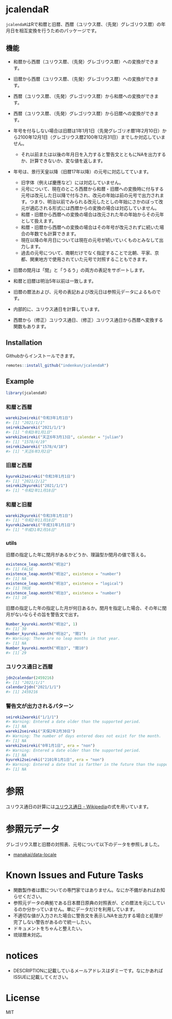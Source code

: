 
<!-- README.md is generated from README.Rmd. Please edit that file -->

# jcalendaR

<!-- badges: start -->
<!-- badges: end -->

`jcalendaR`はRで和暦と旧暦、西暦（ユリウス暦、（先発）グレゴリウス暦）の年月日を相互変換を行うためのパッケージです。

## 機能

-   和暦から西暦（ユリウス暦、（先発）グレゴリウス暦）への変換ができます。

-   旧暦から西暦（ユリウス暦、（先発）グレゴリウス暦）への変換ができます。

-   西暦（ユリウス暦、（先発）グレゴリウス暦）から和暦への変換ができます。

-   西暦（ユリウス暦、（先発）グレゴリウス暦）から旧暦への変換ができます。

-   年号を付与しない場合は旧暦は1年1月1日（先発グレゴリオ暦1年2月10日）から2100年12月1日（グレゴリウス暦2100年12月31日）までしか対応していません。

    -   それ以前または以後の年月日を入力すると警告文とともにNAを出力するか、計算できないか、変な値を返します。

-   年号は、景行天皇以降（旧暦17年以降）の元号に対応してています。

    -   旧字体（例えば慶應など）には対応していません。
    -   元号について、現在のところ西暦から和暦・旧暦への変換時に付与する元号は改元した日以降で付与され、改元の年始は前の元号で出力されます。つまり、明治以前でみられる改元したとしの年始にさかのぼって改元が適応される形式には西暦からの変換の場合は対応していません。
    -   和暦・旧暦から西暦への変換の場合は改元された年の年始からその元年として扱えます。
    -   和暦・旧暦から西暦への変換の場合はその年号が改元されずに続いた場合の年数でも計算できます。
    -   現在以降の年月日については現在の元号が続いていくものとみなして出力します。
    -   過去の元号について、南朝だけでなく指定することで北朝、平家、京都、関東地方で使用されていた元号で対照することもできます。

-   旧暦の閏月は「閏」と「うるう」の両方の表記をサポートします。

-   和暦と旧暦は明治5年以前は一致します。

-   旧暦の暦法および、元号の表記および改元日は参照元データによるものです。

-   内部的に、ユリウス通日を計算しています。

-   西暦から（修正）ユリウス通日、（修正）ユリウス通日から西暦へ変換する関数もあります。

## Installation

Githubからインストールできます。

``` r
remotes::install_github("indenkun/jcalendaR")
```

## Example

``` r
library(jcalendaR)
```

### 和暦と西暦

``` r
wareki2seireki("令和3年1月1日")
#> [1] "2021/1/1"
seireki2wareki("2021/1/1")
#> [1] "令和3年1月1日"
wareki2seireki("天正6年3月13日", calendar = "julian")
#> [1] "1578/4/19"
seireki2wareki("1578/4/18")
#> [1] "天正6年3月2日"
```

### 旧暦と西暦

``` r
kyureki2seireki("令和3年1月1日")
#> [1] "2021/2/12"
seireki2kyureki("2021/1/1")
#> [1] "令和2年11月18日"
```

### 和暦と旧暦

``` r
wareki2kyureki("令和3年1月1日")
#> [1] "令和2年11月18日"
kyureki2wareki("平成31年1月1日")
#> [1] "平成31年2月16日"
```

### utils

旧暦の指定した年に閏月があるかどうか、理論型か閏月の値で答える。

``` r
existence_leap.month("明治2")
#> [1] FALSE
existence_leap.month("明治2", existence = "number")
#> [1] NA
existence_leap.month("明治3", existence = "logical")
#> [1] TRUE
existence_leap.month("明治3", existence = "number")
#> [1] 10
```

旧暦の指定した年の指定した月が何日あるか。閏月を指定した場合、その年に閏月がないならその旨を警告文で出す。

``` r
Number_kyureki.month("明治2", 1)
#> [1] 30
Number_kyureki.month("明治2", "閏1")
#> Warning: There are no leap months in that year.
#> [1] NA
Number_kyureki.month("明治3", "閏10")
#> [1] 29
```

### ユリウス通日と西暦

``` r
jdn2calendar(2459216)
#> [1] "2021/1/1"
calendar2jdn("2021/1/1")
#> [1] 2459216
```

### 警告文が出力されるパターン

``` r
seireki2wareki("1/1/1")
#> Warning: Entered a date older than the supported period.
#> [1] NA
wareki2seireki("天保2年2月30日")
#> Warning: The number of days entered does not exist for the month.
#> [1] NA
wareki2seireki("0年1月1日", era = "non")
#> Warning: Entered a date older than the supported period.
#> [1] NA
kyureki2seireki("2101年1月1日", era = "non") 
#> Warning: Entered a date that is farther in the future than the supported dates.
#> [1] NA
```

# 参照

ユリウス通日の計算には[ユリウス通日 -
Wikipedia](a.wikipedia.org/w/index.php?title=ユリウス通日)の式を用いています。

# 参照元データ

グレゴリウス暦と旧暦の対照表、元号について以下のデータを参照しました。

-   [manakai/data-locale](https://github.com/manakai/data-locale)

# Known Issues and Future Tasks

-   関数製作者は暦についての専門家ではありません。なにか不備があればお知らせください。
-   参照元データの典拠である日本暦日原典の対照表が、どの暦法を元にしているのか分かっていません。単にデータだけを利用しています。
-   不適切な値が入力された場合に警告文を表示しNAを出力する場合と処理が完了しない警告があるので統一したい。
-   ドキュメントをちゃんと整えたい。
-   琉球暦未対応。

# notices

-   DESCRIPTIONに記載しているメールアドレスはダミーです。なにかあればISSUEに記載してください。

# License

MIT

